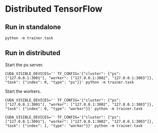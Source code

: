 # Distributed TensorFlow

## Run in standalone

```
python -m trainer.task
```

## Run in distributed

Start the ps server.

```
CUDA_VISIBLE_DEVICES='' TF_CONFIG='{"cluster": {"ps": ["127.0.0.1:3001"], "worker": ["127.0.0.1:3002", "127.0.0.1:3003"]}, "task": {"index": 0, "type": "ps"}}' python -m trainer.task
```

Start the workers.

```
CUDA_VISIBLE_DEVICES='' TF_CONFIG='{"cluster": {"ps": ["127.0.0.1:3001"], "worker": ["127.0.0.1:3002", "127.0.0.1:3003"]}, "task": {"index": 0, "type": "worker"}}' python -m trainer.task
 
CUDA_VISIBLE_DEVICES='' TF_CONFIG='{"cluster": {"ps": ["127.0.0.1:3001"], "worker": ["127.0.0.1:3002", "127.0.0.1:3003"]}, "task": {"index": 1, "type": "worker"}}' python -m trainer.task 
```
